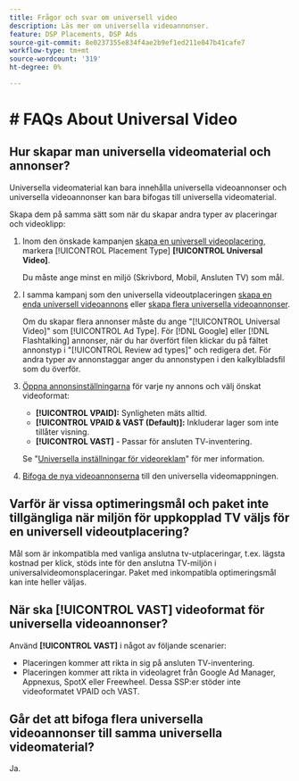 ```yaml
---
title: Frågor och svar om universell video
description: Läs mer om universella videoannonser.
feature: DSP Placements, DSP Ads
source-git-commit: 8e0237355e834f4ae2b9ef1ed211e047b41cafe7
workflow-type: tm+mt
source-wordcount: '319'
ht-degree: 0%

---
```


# # FAQs About Universal Video

## Hur skapar man universella videomaterial och annonser?

Universella videomaterial kan bara innehålla universella videoannonser och universella videoannonser kan bara bifogas till universella videomaterial.

Skapa dem på samma sätt som när du skapar andra typer av placeringar och videoklipp:

1. Inom den önskade kampanjen [skapa en universell videoplacering](/help/dsp/campaign-management/placements/placement-create.md), markera [!UICONTROL Placement Type] **[!UICONTROL Universal Video]**.

   Du måste ange minst en miljö (Skrivbord, Mobil, Ansluten TV) som mål.

1. I samma kampanj som den universella videoutplaceringen [skapa en enda universell videoannons](/help/dsp/campaign-management/ads/ad-create.md) eller [skapa flera universella videoannonser](/help/dsp/campaign-management/ads/ad-create-multiple.md).

   Om du skapar flera annonser måste du ange &quot;[!UICONTROL Universal Video]&quot; som [!UICONTROL Ad Type]. För [!DNL Google] eller [!DNL Flashtalking] annonser, när du har överfört filen klickar du på fältet annonstyp i &quot;[!UICONTROL Review ad types]&quot; och redigera det. För andra typer av annonstaggar anger du annonstypen i den kalkylbladsfil som du överför.

1. [Öppna annonsinställningarna](/help/dsp/campaign-management/ads/ad-edit.md) för varje ny annons och välj önskat videoformat:

   * **[!UICONTROL VPAID]:** Synligheten mäts alltid.
   * **[!UICONTROL VPAID & VAST (Default)]:** Inkluderar lager som inte tillåter visning.
   * **[!UICONTROL VAST]** - Passar för ansluten TV-inventering.

   Se &quot;[Universella inställningar för videoreklam](/help/dsp/campaign-management/ads/ad-settings-universal-video.md)&quot; för mer information.

1. [Bifoga de nya videoannonserna](/help/dsp/campaign-management/ads/ad-attach-to-placement.md) till den universella videomappningen.

## Varför är vissa optimeringsmål och paket inte tillgängliga när miljön för uppkopplad TV väljs för en universell videoutplacering?

Mål som är inkompatibla med vanliga anslutna tv-utplaceringar, t.ex. lägsta kostnad per klick, stöds inte för den anslutna TV-miljön i universalvideomonsplaceringar. Paket med inkompatibla optimeringsmål kan inte heller väljas.

## När ska **[!UICONTROL VAST]** videoformat för universella videoannonser?

Använd **[!UICONTROL VAST]** i något av följande scenarier:

* Placeringen kommer att rikta in sig på ansluten TV-inventering.
* Placeringen kommer att rikta in videolagret från Google Ad Manager, Appnexus, SpotX eller Freewheel. Dessa SSP:er stöder inte videoformatet VPAID och VAST.

## Går det att bifoga flera universella videoannonser till samma universella videomaterial?

Ja.
